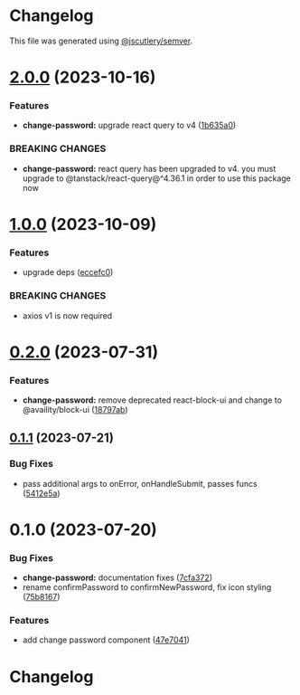 # Changelog

This file was generated using [@jscutlery/semver](https://github.com/jscutlery/semver).

# [2.0.0](https://github.com/Availity/availity-react/compare/@availity/change-password@1.0.0...@availity/change-password@2.0.0) (2023-10-16)


### Features

* **change-password:** upgrade react query to v4 ([1b635a0](https://github.com/Availity/availity-react/commit/1b635a04a70afa666919578398aa1569641abae7))


### BREAKING CHANGES

* **change-password:** react query has been upgraded to v4. you must upgrade
to @tanstack/react-query@^4.36.1 in order to use this package now



# [1.0.0](https://github.com/Availity/availity-react/compare/@availity/change-password@0.2.0...@availity/change-password@1.0.0) (2023-10-09)


### Features

* upgrade deps ([eccefc0](https://github.com/Availity/availity-react/commit/eccefc0549ebd5057595f6ac696642789375f48a))


### BREAKING CHANGES

* axios v1 is now required



# [0.2.0](https://github.com/Availity/availity-react/compare/@availity/change-password@0.1.1...@availity/change-password@0.2.0) (2023-07-31)


### Features

* **change-password:** remove deprecated react-block-ui and change to @availity/block-ui ([18797ab](https://github.com/Availity/availity-react/commit/18797abc426a89a85a4d71ac893b4b12ad69455f))



## [0.1.1](https://github.com/Availity/availity-react/compare/@availity/change-password@0.1.0...@availity/change-password@0.1.1) (2023-07-21)


### Bug Fixes

* pass additional args to onError, onHandleSubmit, passes funcs ([5412e5a](https://github.com/Availity/availity-react/commit/5412e5a247e8dc2b37307a4878a5a394f21efeb3))



# 0.1.0 (2023-07-20)


### Bug Fixes

* **change-password:** documentation fixes ([7cfa372](https://github.com/Availity/availity-react/commit/7cfa372ec65c002ecfa0e57c1025207e6bac2d05))
* rename confirmPassword to confirmNewPassword, fix icon styling ([75b8167](https://github.com/Availity/availity-react/commit/75b8167416adecea2ef0b9db73875906c93a851a))


### Features

* add change password component ([47e7041](https://github.com/Availity/availity-react/commit/47e70411c459a0651e60c605bffe2ccfc6d0e872))



# Changelog
